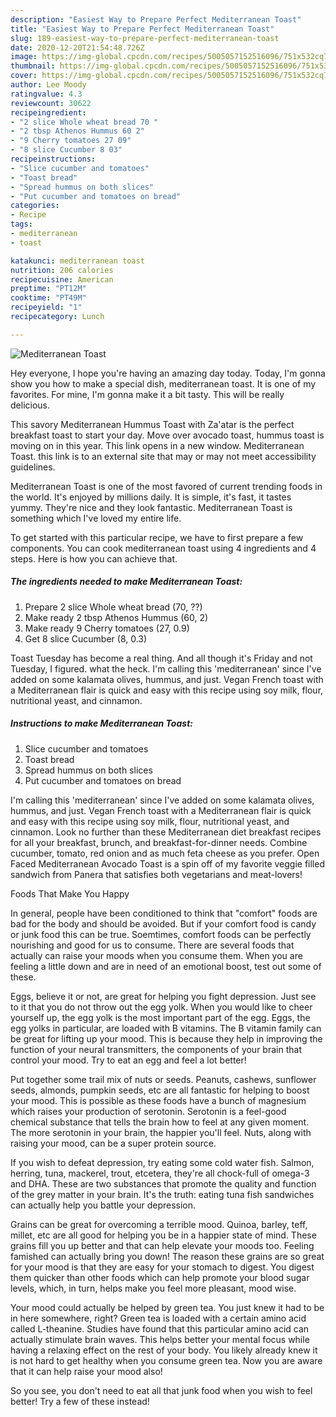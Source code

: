 ```yaml
---
description: "Easiest Way to Prepare Perfect Mediterranean Toast"
title: "Easiest Way to Prepare Perfect Mediterranean Toast"
slug: 189-easiest-way-to-prepare-perfect-mediterranean-toast
date: 2020-12-20T21:54:48.726Z
image: https://img-global.cpcdn.com/recipes/5005057152516096/751x532cq70/mediterranean-toast-recipe-main-photo.jpg
thumbnail: https://img-global.cpcdn.com/recipes/5005057152516096/751x532cq70/mediterranean-toast-recipe-main-photo.jpg
cover: https://img-global.cpcdn.com/recipes/5005057152516096/751x532cq70/mediterranean-toast-recipe-main-photo.jpg
author: Lee Moody
ratingvalue: 4.3
reviewcount: 30622
recipeingredient:
- "2 slice Whole wheat bread 70 "
- "2 tbsp Athenos Hummus 60 2"
- "9 Cherry tomatoes 27 09"
- "8 slice Cucumber 8 03"
recipeinstructions:
- "Slice cucumber and tomatoes"
- "Toast bread"
- "Spread hummus on both slices"
- "Put cucumber and tomatoes on bread"
categories:
- Recipe
tags:
- mediterranean
- toast

katakunci: mediterranean toast 
nutrition: 206 calories
recipecuisine: American
preptime: "PT12M"
cooktime: "PT49M"
recipeyield: "1"
recipecategory: Lunch

---
```



![Mediterranean Toast](https://img-global.cpcdn.com/recipes/5005057152516096/751x532cq70/mediterranean-toast-recipe-main-photo.jpg)

Hey everyone, I hope you're having an amazing day today. Today, I'm gonna show you how to make a special dish, mediterranean toast. It is one of my favorites. For mine, I'm gonna make it a bit tasty. This will be really delicious.

This savory Mediterranean Hummus Toast with Za&#39;atar is the perfect breakfast toast to start your day. Move over avocado toast, hummus toast is moving on in this year. This link opens in a new window. Mediterranean Toast. this link is to an external site that may or may not meet accessibility guidelines.

Mediterranean Toast is one of the most favored of current trending foods in the world. It's enjoyed by millions daily. It is simple, it's fast, it tastes yummy. They're nice and they look fantastic. Mediterranean Toast is something which I've loved my entire life.


To get started with this particular recipe, we have to first prepare a few components. You can cook mediterranean toast using 4 ingredients and 4 steps. Here is how you can achieve that.

<!--inarticleads1-->

##### The ingredients needed to make Mediterranean Toast:

1. Prepare 2 slice Whole wheat bread (70, ??)
1. Make ready 2 tbsp Athenos Hummus (60, 2)
1. Make ready 9 Cherry tomatoes (27, 0.9)
1. Get 8 slice Cucumber (8, 0.3)


Toast Tuesday has become a real thing. And all though it&#39;s Friday and not Tuesday, I figured. what the heck. I&#39;m calling this &#39;mediterranean&#39; since I&#39;ve added on some kalamata olives, hummus, and just. Vegan French toast with a Mediterranean flair is quick and easy with this recipe using soy milk, flour, nutritional yeast, and cinnamon. 

<!--inarticleads2-->

##### Instructions to make Mediterranean Toast:

1. Slice cucumber and tomatoes
1. Toast bread
1. Spread hummus on both slices
1. Put cucumber and tomatoes on bread


I&#39;m calling this &#39;mediterranean&#39; since I&#39;ve added on some kalamata olives, hummus, and just. Vegan French toast with a Mediterranean flair is quick and easy with this recipe using soy milk, flour, nutritional yeast, and cinnamon. Look no further than these Mediterranean diet breakfast recipes for all your breakfast, brunch, and breakfast-for-dinner needs. Combine cucumber, tomato, red onion and as much feta cheese as you prefer. Open Faced Mediterranean Avocado Toast is a spin off of my favorite veggie filled sandwich from Panera that satisfies both vegetarians and meat-lovers! 

Foods That Make You Happy


In general, people have been conditioned to think that "comfort" foods are bad for the body and should be avoided. But if your comfort food is candy or junk food this can be true. Soemtimes, comfort foods can be perfectly nourishing and good for us to consume. There are several foods that actually can raise your moods when you consume them. When you are feeling a little down and are in need of an emotional boost, test out some of these.

Eggs, believe it or not, are great for helping you fight depression. Just see to it that you do not throw out the egg yolk. When you would like to cheer yourself up, the egg yolk is the most important part of the egg. Eggs, the egg yolks in particular, are loaded with B vitamins. The B vitamin family can be great for lifting up your mood. This is because they help in improving the function of your neural transmitters, the components of your brain that control your mood. Try to eat an egg and feel a lot better!

Put together some trail mix of nuts or seeds. Peanuts, cashews, sunflower seeds, almonds, pumpkin seeds, etc are all fantastic for helping to boost your mood. This is possible as these foods have a bunch of magnesium which raises your production of serotonin. Serotonin is a feel-good chemical substance that tells the brain how to feel at any given moment. The more serotonin in your brain, the happier you'll feel. Nuts, along with raising your mood, can be a super protein source.

If you wish to defeat depression, try eating some cold water fish. Salmon, herring, tuna, mackerel, trout, etcetera, they're all chock-full of omega-3 and DHA. These are two substances that promote the quality and function of the grey matter in your brain. It's the truth: eating tuna fish sandwiches can actually help you battle your depression. 

Grains can be great for overcoming a terrible mood. Quinoa, barley, teff, millet, etc are all good for helping you be in a happier state of mind. These grains fill you up better and that can help elevate your moods too. Feeling famished can actually bring you down! The reason these grains are so great for your mood is that they are easy for your stomach to digest. You digest them quicker than other foods which can help promote your blood sugar levels, which, in turn, helps make you feel more pleasant, mood wise.

Your mood could actually be helped by green tea. You just knew it had to be in here somewhere, right? Green tea is loaded with a certain amino acid called L-theanine. Studies have found that this particular amino acid can actually stimulate brain waves. This helps better your mental focus while having a relaxing effect on the rest of your body. You likely already knew it is not hard to get healthy when you consume green tea. Now you are aware that it can help raise your mood also!

So you see, you don't need to eat all that junk food when you wish to feel better! Try a few of these instead!

